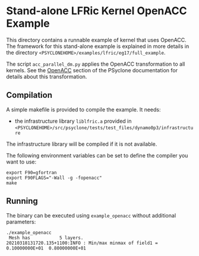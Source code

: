 # Stand-alone LFRic Kernel OpenACC Example

This directory contains a runnable example of kernel that uses
OpenACC. The framework for this stand-alone example is explained in
more details in the directory
``<PSYCLONEHOME>/examples/lfric/eg17/full_example``.

The script ``acc_parallel_dm.py`` applies the OpenACC transformation to all 
kernels. See the [OpenACC](https://psyclone.readthedocs.io/en/stable/transformations.html#openacc)
section of the PSyclone documentation for details about this transformation.

## Compilation

A simple makefile is provided to compile the example. It needs:
- the infrastructure library ``liblfric.a`` provided in
  ``<PSYCLONEHOME>/src/psyclone/tests/test_files/dynamo0p3/infrastructure``

The infrastructure library will be compiled if it is not available.

The following environment variables can be set to define the compiler
you want to use:
```shell
export F90=gfortran
export F90FLAGS="-Wall -g -fopenacc"
make
```

## Running

The binary can be executed using ``example_openacc`` without additional parameters:
```shell
./example_openacc
 Mesh has           5 layers.
20210318131720.135+1100:INFO : Min/max minmax of field1 =   0.10000000E+01  0.80000000E+01
```
